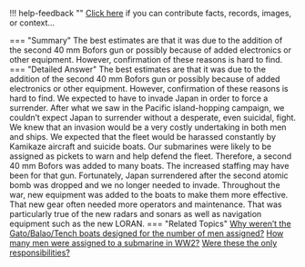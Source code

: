 !!! help-feedback ""
    <a href="/feedback/" data-feedback-link>Click here</a>
    if you can contribute facts, records, images, or context…

<a id="summary"></a>
=== "Summary"
    The best estimates are that it was due to the addition of the second 40 mm Bofors gun or possibly because of added electronics or other equipment. However, confirmation of these reasons is hard to find.
=== "Detailed Answer"
    The best estimates are that it was due to the addition of the second 40 mm Bofors gun or possibly because of added electronics or other equipment. However, confirmation of these reasons is hard to find.
    We expected to have to invade Japan in order to force a surrender. After what we saw in the Pacific island-hopping campaign, we couldn’t expect Japan to surrender without a desperate, even suicidal, fight. We knew that an invasion would be a very costly undertaking in both men and ships. We expected that the fleet would be harassed constantly by Kamikaze aircraft and suicide boats. Our submarines were likely to be assigned as pickets to warn and help defend the fleet. Therefore, a second 40 mm Bofors was added to many boats. The increased staffing may have been for that gun. Fortunately, Japan surrendered after the second atomic bomb was dropped and we no longer needed to invade.
    Throughout the war, new equipment was added to the boats to make them more effective. That new gear often needed more operators and maintenance. That was particularly true of the new radars and sonars as well as navigation equipment such as the new LORAN.
=== "Related Topics"
    [Why weren’t the Gato/Balao/Tench boats designed for the number of men assigned?](why-werent-the-gatobalaotench-boats-designed-for-the-number-of-men-assigned.md#summary)
    [How many men were assigned to a submarine in WW2?](how-many-men-were-assigned-to-a-submarine-in-ww2.md#summary)
    [Were these the only responsibilities?](were-these-the-only-responsibilities.md#summary)

